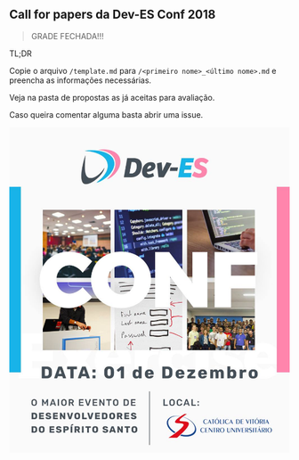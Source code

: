 Call for papers da Dev-ES Conf 2018
----

> GRADE FECHADA!!!

TL;DR

Copie o arquivo `/template.md` para `/<primeiro nome>_<último nome>.md` e preencha as informações necessárias.

Veja na pasta de propostas as já aceitas para avaliação.

Caso queira comentar alguma basta abrir uma issue.

![deves conference banner](/banner.png)
